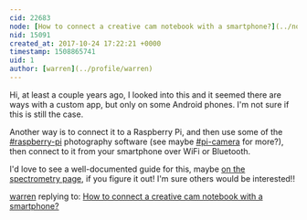 ```yaml
---
cid: 22683
node: [How to connect a creative cam notebook with a smartphone?](../notes/KushalKC/10-24-2017/how-to-connect-a-creative-cam-notebook-with-a-smartphone)
nid: 15091
created_at: 2017-10-24 17:22:21 +0000
timestamp: 1508865741
uid: 1
author: [warren](../profile/warren)
---
```


Hi, at least a couple years ago, I looked into this and it seemed there are ways with a custom app, but only on some Android phones. I'm not sure if this is still the case. 

Another way is to connect it to a Raspberry Pi, and then use some of the [#raspberry-pi](/tag/raspberry-pi) photography software (see maybe [#pi-camera](/tag/pi-camera) for more?), then connect to it from your smartphone over WiFi or Bluetooth.

I'd love to see a well-documented guide for this, maybe [on the spectrometry page](/wiki/spectrometry#Activities), if you figure it out! I'm sure others would be interested!!

[warren](../profile/warren) replying to: [How to connect a creative cam notebook with a smartphone?](../notes/KushalKC/10-24-2017/how-to-connect-a-creative-cam-notebook-with-a-smartphone)

